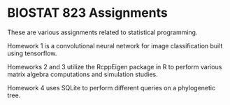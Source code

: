 # BIOSTAT 823 Assignments

These are various assignments related to statistical programming.

Homework 1 is a convolutional neural network for image classification built using tensorflow.

Homeworks 2 and 3 utilize the RcppEigen package in R to perform various matrix algebra computations and simulation studies.

Homework 4 uses SQLite to perform different queries on a phylogenetic tree.
